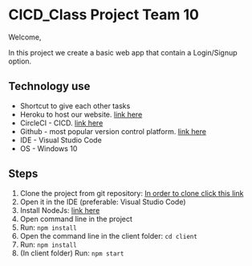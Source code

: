 # CICD_Class Project Team 10

Welcome,

In this project we create a basic web app that contain a Login/Signup option.

## Technology use

- Shortcut to give each other tasks
- Heroku to host our website. [link here](http://mern-team10.herokuapp.com/)
- CircleCI - CICD. [link here](https://app.circleci.com/pipelines/github/TechLeadersSce/CICD_Class)
- Github - most popular version control platform. [link here](https://github.com/TechLeadersSce/CICD_Class)
- IDE - Visual Studio Code
- OS - Windows 10

## Steps

1) Clone the project from git repository: [In order to clone click this link](https://github.com/TechLeadersSce/CICD_Class)
2) Open it in the IDE (preferable: Visual Studio Code) 
3) Install NodeJs: [link here](https://nodejs.org/en/download/)
4) Open command line in the project
5) Run: `npm install`
6) Open the command line in the client folder: `cd client`
7) Run: `npm install`
8) (In client folder) Run: `npm start`
